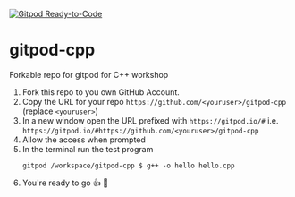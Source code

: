 [![Gitpod Ready-to-Code](https://img.shields.io/badge/Gitpod-Ready--to--Code-blue?logo=gitpod)](https://gitpod.io/#https://github.com/christopheredsall/gitpod-cpp) 

# gitpod-cpp
Forkable repo for gitpod for C++ workshop

1. Fork this repo to you own GitHub Account.
1. Copy the URL for your repo `https://github.com/<youruser>/gitpod-cpp` (replace `<youruser>`)
1. In a new window open the URL prefixed with `https://gitpod.io/#` i.e. `https://gitpod.io/#https://github.com/<youruser>/gitpod-cpp`
1. Allow the access when prompted
1. In the terminal run the test program
   ```ShellSession
   gitpod /workspace/gitpod-cpp $ g++ -o hello hello.cpp
   ```
1. You're ready to go :thumbsup: :rocket:
